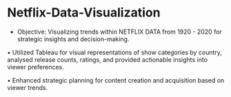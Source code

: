 # Netflix-Data-Visualization

- Objective: Visualizing trends within NETFLIX DATA from 1920 - 2020 for strategic insights and decision-making.

• Utilized Tableau for visual representations of show categories by country, analysed release counts, ratings, and provided
actionable insights into viewer preferences.

• Enhanced strategic planning for content creation and acquisition based on viewer trends.
